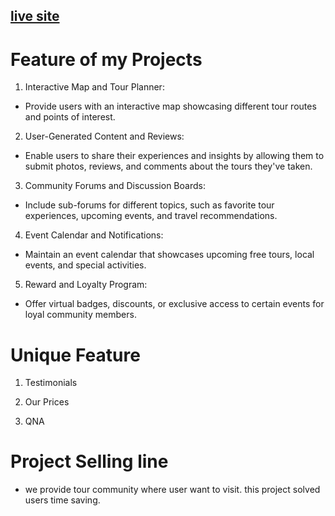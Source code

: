 ## [ live site](https://career-maker-assignment-11.web.app/)

# Feature of my Projects

1. Interactive Map and Tour Planner:

- Provide users with an interactive map showcasing different tour routes and points of interest.

2. User-Generated Content and Reviews:

- Enable users to share their experiences and insights by allowing them to submit photos, reviews, and comments about the tours they've taken.

3. Community Forums and Discussion Boards:

- Include sub-forums for different topics, such as favorite tour experiences, upcoming events, and travel recommendations.

4. Event Calendar and Notifications:

- Maintain an event calendar that showcases upcoming free tours, local events, and special activities.

5. Reward and Loyalty Program:

- Offer virtual badges, discounts, or exclusive access to certain events for loyal community members.


# Unique Feature

1. Testimonials 

2. Our Prices

3. QNA

# Project Selling line

- we provide tour community where user want to visit. this project solved users time saving.
